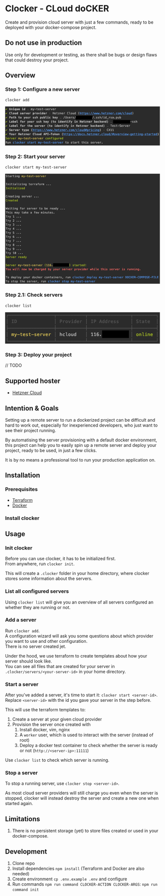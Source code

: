 # Clocker - CLoud doCKER
Create and provision cloud server with just a few commands, ready to be deployed with your docker-compose project.

## Do not use in production
Use only for development or testing, as there shall be bugs or design flaws that could destroy your project.

## Overview

### Step 1: Configure a new server
```shell script
clocker add
```
![Clocker add step](./docs/assets/readme-add.png)

### Step 2: Start your server
```shell script
clocker start my-test-server
```
![Clocker start step](./docs/assets/readme-start.png)

### Step 2.1: Check servers
```shell script
clocker list
```
![Clocker start step](./docs/assets/readme-list.png)

### Step 3: Deploy your project
// TODO

## Supported hoster
- [Hetzner Cloud](https://www.hetzner.com/cloud)

## Intention & Goals
Setting up a remote server to run a dockerized project can be difficult and hard to work out, especially for inexperienced developers, who just want to see their project running.

By automatising the server provisioning with a default docker environment, this project can help you to easily spin up a remote server and deploy your project, ready to be used, in just a few clicks.  

It is by no means a professional tool to run your production application on.

## Installation

### Prerequisites 
- [Terraform](https://learn.hashicorp.com/terraform/getting-started/install)
- [Docker](https://docs.docker.com/desktop/)

### Install clocker


## Usage

### Init clocker
Before you can use clocker, it has to be initialized first.  
From anywhere, run `clocker init`.

This will create a `.clocker` folder in your home directory, where clocker stores some information about the servers.

### List all configured servers
Using `clocker list` will give you an overview of all servers configured an whether they are running or not.

### Add a server
Run `clocker add`.  
A configuration wizard will ask you some questions about which provider you want to use and other configuration.  
There is no server created jet.

Under the hood, we use terraform to create templates about how your server should look like.  
You can see all files that are created for your server in `.clocker/servers/<your-server-id>` in your home directory.

### Start a server
After you've added a server, it's time to start it: `clocker start <server-id>`.  
Replace `<server-id>` with the id you gave your server in the step before.

This will use the terraform templates to:
1. Create a server at your given cloud provider
2. Provision the server once created with
    1. Install docker, vim, nginx
    2. A `worker` user, which is used to interact with the server (instead of root)
    3. Deploy a docker test container to check whether the server is ready or not (`http://<server-ip>:11111`)
    
Use `clocker list` to check which server is running.
 
### Stop a server
To stop a running server, use `clocker stop <server-id>`.

As most cloud server providers will still charge you even when the server is stopped, clocker will instead destroy the server and create a new one when started again.

## Limitations
1. There is no persistent storage (yet) to store files created or used in your docker-compose.

## Development

1. Clone repo
2. Install dependencies `npm install` (Terraform and Docker are also needed)
3. Create environment `cp .env.example .env` and configure
4. Run commands `npm run command CLOCKER-ACTION CLOCKER-ARGS`: `npm run command init`
